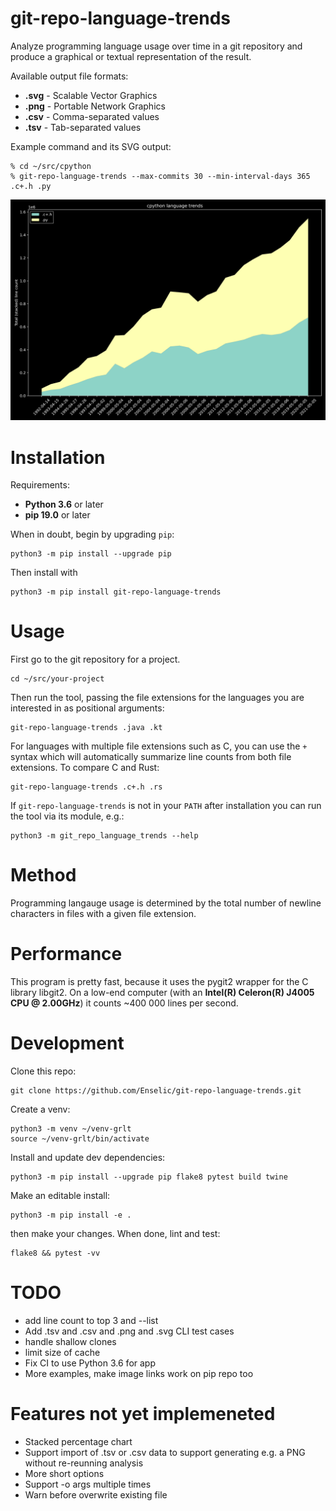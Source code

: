 # git-repo-language-trends

Analyze programming language usage over time in a git repository and produce a
graphical or textual representation of the result.

Available output file formats:
* **.svg** - Scalable Vector Graphics
* **.png** - Portable Network Graphics
* **.csv** - Comma-separated values
* **.tsv** - Tab-separated values

Example command and its SVG output:

```
% cd ~/src/cpython
% git-repo-language-trends --max-commits 30 --min-interval-days 365 .c+.h .py
```

![CPython, C vs Python, 1992-2021](./docs/images/cpython-c-vs-python-1992-2021.svg)




# Installation

Requirements:
* **Python 3.6** or later
* **pip 19.0** or later

When in doubt, begin by upgrading `pip`:

    python3 -m pip install --upgrade pip

Then install with

    python3 -m pip install git-repo-language-trends


# Usage

First go to the git repository for a project.

    cd ~/src/your-project

Then run the tool, passing the file extensions for the languages you are
interested in as positional arguments:


    git-repo-language-trends .java .kt


For languages with multiple file extensions such as C, you can use the `+`
syntax which will automatically summarize line counts from both file extensions.
To compare C and Rust:

    git-repo-language-trends .c+.h .rs

If `git-repo-language-trends` is not in your `PATH` after installation you can
run the tool via its module, e.g.:

    python3 -m git_repo_language_trends --help

# Method

Programming langauge usage is determined by the total number of newline
characters in files with a given file extension.


# Performance

This program is pretty fast, because it uses the pygit2 wrapper for the C
library libgit2. On a low-end computer (with an **Intel(R) Celeron(R) J4005 CPU
@ 2.00GHz**) it counts ~400 000 lines per second.

# Development

Clone this repo:

    git clone https://github.com/Enselic/git-repo-language-trends.git

Create a venv:

    python3 -m venv ~/venv-grlt
    source ~/venv-grlt/bin/activate

Install and update dev dependencies:

    python3 -m pip install --upgrade pip flake8 pytest build twine

Make an editable install:

    python3 -m pip install -e .

then make your changes. When done, lint and test:

    flake8 && pytest -vv


# TODO
* add line count to top 3 and --list
* Add .tsv and .csv and .png and .svg CLI test cases
* handle shallow clones
* limit size of cache
* Fix CI to use Python 3.6 for app
* More examples, make image links work on pip repo too

# Features not yet implemeneted
* Stacked percentage chart
* Support import of .tsv or .csv data to support generating e.g. a PNG without re-reunning analysis
* More short options
* Support -o args multiple times
* Warn before overwrite existing file
